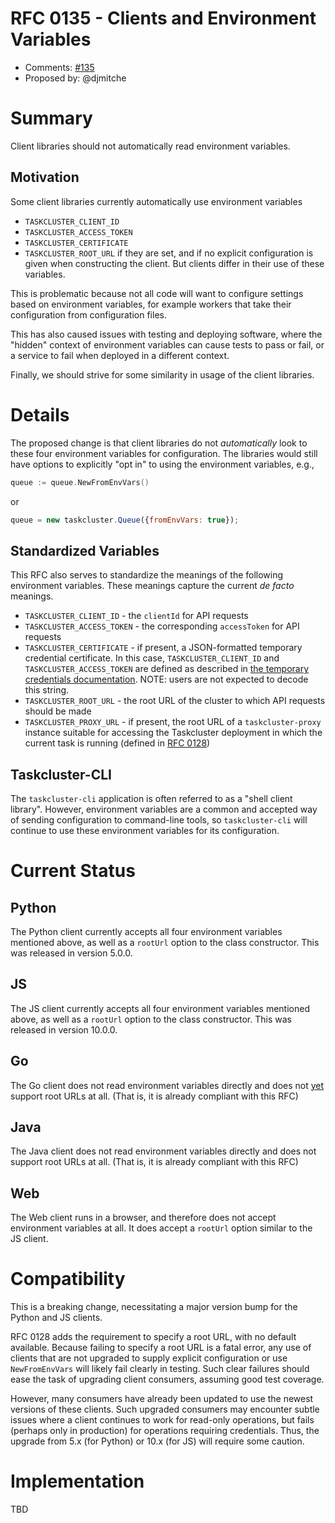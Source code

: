 # RFC 0135 - Clients and Environment Variables
* Comments: [#135](https://api.github.com/repos/taskcluster/taskcluster-rfcs/pulls/135)
* Proposed by: @djmitche

# Summary

Client libraries should not automatically read environment variables.

## Motivation

Some client libraries currently automatically use environment variables
 * `TASKCLUSTER_CLIENT_ID`
 * `TASKCLUSTER_ACCESS_TOKEN`
 * `TASKCLUSTER_CERTIFICATE`
 * `TASKCLUSTER_ROOT_URL`
if they are set, and if no explicit configuration is given when constructing the client.
But clients differ in their use of these variables.

This is problematic because not all code will want to configure settings based on
environment variables, for example workers that take their configuration from
configuration files.

This has also caused issues with testing and deploying software, where the
"hidden" context of environment variables can cause tests to pass or fail, or a
service to fail when deployed in a different context.

Finally, we should strive for some similarity in usage of the client libraries.

# Details

The proposed change is that client libraries do not *automatically* look to
these four environment variables for configuration.  The libraries would still have
options to explicitly "opt in" to using the environment variables, e.g.,

```go
queue := queue.NewFromEnvVars()
```

or

```js
queue = new taskcluster.Queue({fromEnvVars: true});
```

## Standardized Variables

This RFC also serves to standardize the meanings of the following environment variables.
These meanings capture the current *de facto* meanings.

 * `TASKCLUSTER_CLIENT_ID` - the `clientId` for API requests
 * `TASKCLUSTER_ACCESS_TOKEN` - the corresponding `accessToken` for API requests
 * `TASKCLUSTER_CERTIFICATE` - if present, a JSON-formatted temporary credential certificate.  In this case, `TASKCLUSTER_CLIENT_ID` and `TASKCLUSTER_ACCESS_TOKEN` are defined as described in [the temporary credentials documentation](https://docs.taskcluster.net/docs/manual/design/apis/hawk/temporary-credentials).  NOTE: users are not expected to decode this string.
 * `TASKCLUSTER_ROOT_URL` - the root URL of the cluster to which API requests should be made
 * `TASKCLUSTER_PROXY_URL` - if present, the root URL of a `taskcluster-proxy` instance suitable for accessing the Taskcluster deployment in which the current task is running (defined in [RFC 0128](https://github.com/taskcluster/taskcluster-rfcs/blob/master/rfcs/0128-redeployable-clients.md))

## Taskcluster-CLI

The `taskcluster-cli` application is often referred to as a "shell client library".
However, environment variables are a common and accepted way of sending configuration to command-line tools, so `taskcluster-cli` will continue to use these environment variables for its configuration.

# Current Status

## Python

The Python client currently accepts all four environment variables mentioned above, as well as a `rootUrl` option to the class constructor.
This was released in version 5.0.0.

## JS

The JS client currently accepts all four environment variables mentioned above, as well as a `rootUrl` option to the class constructor.
This was released in version 10.0.0.

## Go

The Go client does not read environment variables directly and does not [yet](https://bugzilla.mozilla.org/show_bug.cgi?id=1428422) support root URLs at all.
(That is, it is already compliant with this RFC)

## Java

The Java client does not read environment variables directly and does not support root URLs at all.
(That is, it is already compliant with this RFC)

## Web

The Web client runs in a browser, and therefore does not accept environment variables at all.
It does accept a `rootUrl` option similar to the JS client.

# Compatibility

This is a breaking change, necessitating a major version bump for the Python and JS clients.

RFC 0128 adds the requirement to specify a root URL, with no default available.
Because failing to specify a root URL is a fatal error, any use of clients that are not upgraded to supply explicit configuration or use `NewFromEnvVars` will likely fail clearly in testing.
Such clear failures should ease the task of upgrading client consumers, assuming good test coverage.

However, many consumers have already been updated to use the newest versions of these clients.
Such upgraded consumers may encounter subtle issues where a client continues to work for read-only operations, but fails (perhaps only in production) for operations requiring credentials.
Thus, the upgrade from 5.x (for Python) or 10.x (for JS) will require some caution.

# Implementation

TBD

